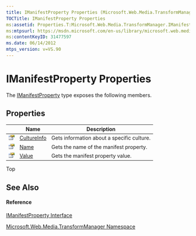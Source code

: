```yaml
---
title: IManifestProperty Properties (Microsoft.Web.Media.TransformManager)
TOCTitle: IManifestProperty Properties
ms:assetid: Properties.T:Microsoft.Web.Media.TransformManager.IManifestProperty
ms:mtpsurl: https://msdn.microsoft.com/en-us/library/microsoft.web.media.transformmanager.imanifestproperty_properties(v=VS.90)
ms:contentKeyID: 31477597
ms.date: 06/14/2012
mtps_version: v=VS.90
---
```


# IManifestProperty Properties

The [IManifestProperty](imanifestproperty-interface-microsoft-web-media-transformmanager.md) type exposes the following members.

## Properties

||Name|Description|
|--- |--- |--- |
|![Public property](images/Hh125762.pubproperty(en-us,VS.90).gif "Public property")|[CultureInfo](imanifestproperty-cultureinfo-property-microsoft-web-media-transformmanager.md)|Gets information about a specific culture.|
|![Public property](images/Hh125762.pubproperty(en-us,VS.90).gif "Public property")|[Name](imanifestproperty-name-property-microsoft-web-media-transformmanager.md)|Gets the name of the manifest property.|
|![Public property](images/Hh125762.pubproperty(en-us,VS.90).gif "Public property")|[Value](imanifestproperty-value-property-microsoft-web-media-transformmanager.md)|Gets the manifest property value.|


Top

## See Also

#### Reference

[IManifestProperty Interface](imanifestproperty-interface-microsoft-web-media-transformmanager.md)

[Microsoft.Web.Media.TransformManager Namespace](microsoft-web-media-transformmanager-namespace.md)

